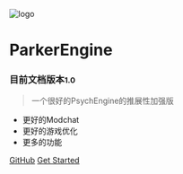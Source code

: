 <!-- _coverpage.md -->

![logo](image/favicon.ico)

# ParkerEngine 
### 目前文档版本<small>1.0</small>

> 一个很好的PsychEngine的推展性加强版

- 更好的Modchat
- 更好的游戏优化
- 更多的功能

[GitHub](https://github.com/FNF-Pk-Dev/FNF-Parker-Engine-new)
[Get Started](#docsify)
